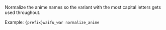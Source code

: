 Normalize the anime names so the variant with the most capital letters gets used throughout.

Example: `{prefix}waifu_war normalize_anime`
